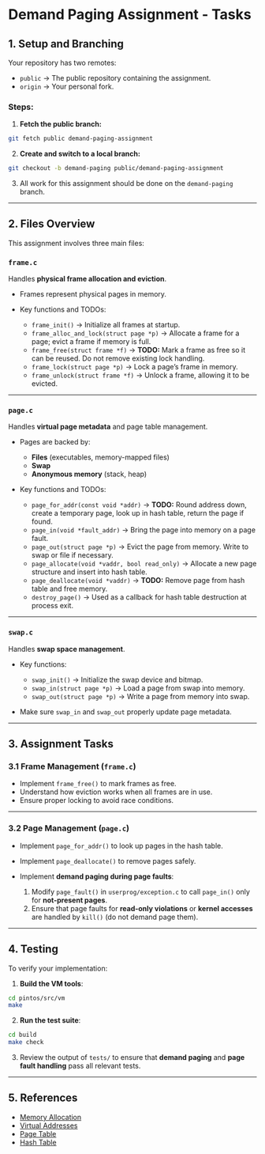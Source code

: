# Demand Paging Assignment - Tasks

## 1. Setup and Branching

Your repository has two remotes:

* `public` → The public repository containing the assignment.
* `origin` → Your personal fork.

### Steps:

1. **Fetch the public branch:**

```bash
git fetch public demand-paging-assignment
```

2. **Create and switch to a local branch:**

```bash
git checkout -b demand-paging public/demand-paging-assignment
```

3. All work for this assignment should be done on the `demand-paging` branch.

---

## 2. Files Overview

This assignment involves three main files:

### `frame.c`

Handles **physical frame allocation and eviction**.

* Frames represent physical pages in memory.
* Key functions and TODOs:

  * `frame_init()` → Initialize all frames at startup.
  * `frame_alloc_and_lock(struct page *p)` → Allocate a frame for a page; evict a frame if memory is full.
  * `frame_free(struct frame *f)` → **TODO:** Mark a frame as free so it can be reused. Do not remove existing lock handling.
  * `frame_lock(struct page *p)` → Lock a page’s frame in memory.
  * `frame_unlock(struct frame *f)` → Unlock a frame, allowing it to be evicted.

---

### `page.c`

Handles **virtual page metadata** and page table management.

* Pages are backed by:

  * **Files** (executables, memory-mapped files)
  * **Swap**
  * **Anonymous memory** (stack, heap)

* Key functions and TODOs:

  * `page_for_addr(const void *addr)` → **TODO:** Round address down, create a temporary page, look up in hash table, return the page if found.
  * `page_in(void *fault_addr)` → Bring the page into memory on a page fault.
  * `page_out(struct page *p)` → Evict the page from memory. Write to swap or file if necessary.
  * `page_allocate(void *vaddr, bool read_only)` → Allocate a new page structure and insert into hash table.
  * `page_deallocate(void *vaddr)` → **TODO:** Remove page from hash table and free memory.
  * `destroy_page()` → Used as a callback for hash table destruction at process exit.

---

### `swap.c`

Handles **swap space management**.

* Key functions:

  * `swap_init()` → Initialize the swap device and bitmap.
  * `swap_in(struct page *p)` → Load a page from swap into memory.
  * `swap_out(struct page *p)` → Write a page from memory into swap.

* Make sure `swap_in` and `swap_out` properly update page metadata.

---

## 3. Assignment Tasks

### 3.1 Frame Management (`frame.c`)

* Implement `frame_free()` to mark frames as free.
* Understand how eviction works when all frames are in use.
* Ensure proper locking to avoid race conditions.

---

### 3.2 Page Management (`page.c`)

* Implement `page_for_addr()` to look up pages in the hash table.
* Implement `page_deallocate()` to remove pages safely.
* Implement **demand paging during page faults**:

  1. Modify `page_fault()` in `userprog/exception.c` to call `page_in()` only for **not-present pages**.
  2. Ensure that page faults for **read-only violations** or **kernel accesses** are handled by `kill()` (do not demand page them).

---

## 4. Testing

To verify your implementation:

1. **Build the VM tools**:

```bash
cd pintos/src/vm
make
```

2. **Run the test suite**:

```bash
cd build
make check
```

3. Review the output of `tests/` to ensure that **demand paging** and **page fault handling** pass all relevant tests.

---

## 5. References

* [Memory Allocation](https://pkuflyingpig.gitbook.io/pintos/appendix/reference-guide/memory-allocation)
* [Virtual Addresses](https://pkuflyingpig.gitbook.io/pintos/appendix/reference-guide/virtual-addresses)
* [Page Table](https://pkuflyingpig.gitbook.io/pintos/appendix/reference-guide/page-table)
* [Hash Table](https://pkuflyingpig.gitbook.io/pintos/appendix/reference-guide/hash-table)